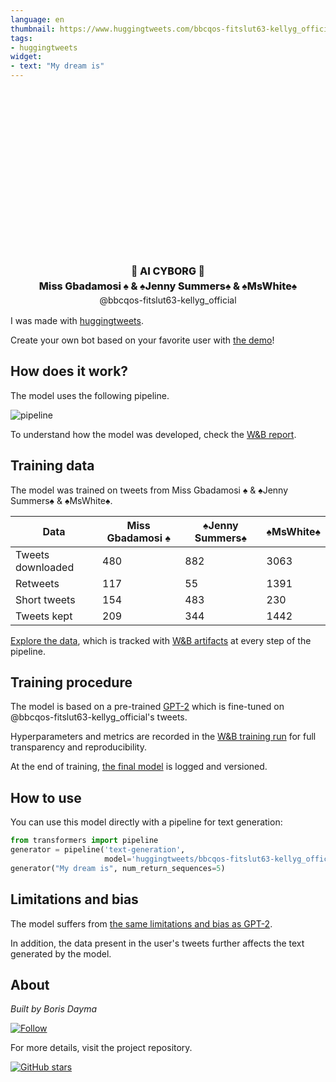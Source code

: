 ```yaml
---
language: en
thumbnail: https://www.huggingtweets.com/bbcqos-fitslut63-kellyg_official/1629198375751/predictions.png
tags:
- huggingtweets
widget:
- text: "My dream is"
---
```


<div class="inline-flex flex-col" style="line-height: 1.5;">
    <div class="flex">
        <div
			style="display:inherit; margin-left: 4px; margin-right: 4px; width: 92px; height:92px; border-radius: 50%; background-size: cover; background-image: url(&#39;https://pbs.twimg.com/profile_images/1358510866371661830/rxzOoe9A_400x400.jpg&#39;)">
        </div>
        <div
            style="display:inherit; margin-left: 4px; margin-right: 4px; width: 92px; height:92px; border-radius: 50%; background-size: cover; background-image: url(&#39;https://pbs.twimg.com/profile_images/1073647682487410688/2yrbD4RY_400x400.jpg&#39;)">
        </div>
        <div
            style="display:inherit; margin-left: 4px; margin-right: 4px; width: 92px; height:92px; border-radius: 50%; background-size: cover; background-image: url(&#39;https://pbs.twimg.com/profile_images/1334065878917390338/V6Eh8ZJn_400x400.jpg&#39;)">
        </div>
    </div>
    <div style="text-align: center; margin-top: 3px; font-size: 16px; font-weight: 800">🤖 AI CYBORG 🤖</div>
    <div style="text-align: center; font-size: 16px; font-weight: 800">Miss Gbadamosi ♠ & ♠Jenny Summers♠ & ♠️MsWhite♠️</div>
    <div style="text-align: center; font-size: 14px;">@bbcqos-fitslut63-kellyg_official</div>
</div>

I was made with [huggingtweets](https://github.com/borisdayma/huggingtweets).

Create your own bot based on your favorite user with [the demo](https://colab.research.google.com/github/borisdayma/huggingtweets/blob/master/huggingtweets-demo.ipynb)!

## How does it work?

The model uses the following pipeline.

![pipeline](https://github.com/borisdayma/huggingtweets/blob/master/img/pipeline.png?raw=true)

To understand how the model was developed, check the [W&B report](https://wandb.ai/wandb/huggingtweets/reports/HuggingTweets-Train-a-Model-to-Generate-Tweets--VmlldzoxMTY5MjI).

## Training data

The model was trained on tweets from Miss Gbadamosi ♠ & ♠Jenny Summers♠ & ♠️MsWhite♠️.

| Data | Miss Gbadamosi ♠ | ♠Jenny Summers♠ | ♠️MsWhite♠️ |
| --- | --- | --- | --- |
| Tweets downloaded | 480 | 882 | 3063 |
| Retweets | 117 | 55 | 1391 |
| Short tweets | 154 | 483 | 230 |
| Tweets kept | 209 | 344 | 1442 |

[Explore the data](https://wandb.ai/wandb/huggingtweets/runs/3rzzq99i/artifacts), which is tracked with [W&B artifacts](https://docs.wandb.com/artifacts) at every step of the pipeline.

## Training procedure

The model is based on a pre-trained [GPT-2](https://huggingface.co/gpt2) which is fine-tuned on @bbcqos-fitslut63-kellyg_official's tweets.

Hyperparameters and metrics are recorded in the [W&B training run](https://wandb.ai/wandb/huggingtweets/runs/xd2e2hom) for full transparency and reproducibility.

At the end of training, [the final model](https://wandb.ai/wandb/huggingtweets/runs/xd2e2hom/artifacts) is logged and versioned.

## How to use

You can use this model directly with a pipeline for text generation:

```python
from transformers import pipeline
generator = pipeline('text-generation',
                     model='huggingtweets/bbcqos-fitslut63-kellyg_official')
generator("My dream is", num_return_sequences=5)
```

## Limitations and bias

The model suffers from [the same limitations and bias as GPT-2](https://huggingface.co/gpt2#limitations-and-bias).

In addition, the data present in the user's tweets further affects the text generated by the model.

## About

*Built by Boris Dayma*

[![Follow](https://img.shields.io/twitter/follow/borisdayma?style=social)](https://twitter.com/intent/follow?screen_name=borisdayma)

For more details, visit the project repository.

[![GitHub stars](https://img.shields.io/github/stars/borisdayma/huggingtweets?style=social)](https://github.com/borisdayma/huggingtweets)
